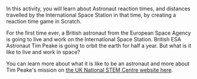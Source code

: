 In this activity, you will learn about Astronaut reaction times, and distances travelled by the International Space Station in that time, by creating a reaction time game in Scratch.

For the first time ever, a British astronaut from the European Space Agency is going to live and work on the International Space Station. British ESA Astronaut Tim Peake is going to orbit the earth for half a year. But what is it like to live and work in space? 

You can learn more about what it is like to be an astronaut and more about Tim Peake's mission on [the UK National STEM Centre website here](http://www.nationalstemcentre.org.uk/timpeake).

